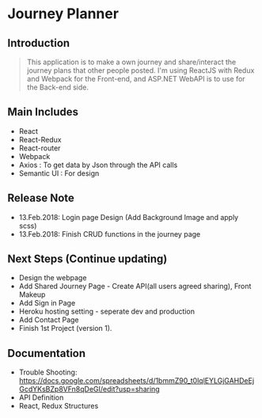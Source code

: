 # Journey Planner

## Introduction
> This application is to make a own journey and share/interact the journey plans that other people posted.
> I'm using ReactJS with Redux and Webpack for the Front-end, and ASP.NET WebAPI is to use for the Back-end side.

## Main Includes
* React
* React-Redux
* React-router
* Webpack
* Axios : To get data by Json through the API calls
* Semantic UI : For design

## Release Note
* 13.Feb.2018: Login page Design (Add Background Image and apply scss)
* 13.Feb.2018: Finish CRUD functions in the journey page

## Next Steps (Continue updating)
* Design the webpage
* Add Shared Journey Page - Create API(all users agreed sharing), Front Makeup
* Add Sign in Page
* Heroku hosting setting - seperate dev and production
* Add Contact Page
* Finish 1st Project (version 1).

## Documentation
* Trouble Shooting: https://docs.google.com/spreadsheets/d/1bmmZ90_t0lqlEYLGjGAHDeEjGcdYKsBZp8VFn8qDeGI/edit?usp=sharing
* API Definition
* React, Redux Structures